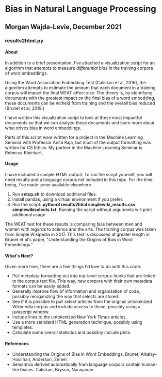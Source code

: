 # Bias in Natural Language Processing
## Morgan Wajda-Levie, December 2021

### results2html.py
#### About

In addition to a brief presentation, I've attached a visualization
script for an algorithm that attempts to measure _differential bias_ in
the training corpora of word embeddings.

Using the Word Association Embedding Test (Caliskan et al, 2016), the
algorithm attempts to estimate the amount that each document in a
training corpus will impact the final WEAT effect size. The theory is,
by identifying documents with the greatest impact on the final bias of a
word embedding, those documents can be witheld from training and the
overall bias reduced (Brunet et al, 2019.)

I have written this visualization script to look at these most impactful
documents so that we can analyze those documents and learn more about
what drives bias in word embeddings.

Parts of this script were written for a project in the Machine Learning
Seminar with Professor Anita Raja, but most of the output formatting was
written for CS Ethics. My partner in the Machine Learning Seminar is
Rebecca Kleinbart.

#### Usage

I have included a sample HTML output. To run the script yourself, you
will need results and a language corpus not included in this repo. For
the time being, I've made some available elsewhere.

1. Run **setup.sh** to download additional files.
2. Install pandas, using a virtual environment if you prefer.
3. Run the script: **python3 results2html simplewiki_results.csv
   simplewikiselects.txt**. Running the script without arguments will
   print additional usage.

The WEAT test for these results is comparing bias between men and women
with regards to science and the arts. The training corpus was taken from
Simple Wikipedia in 2017. This test is discussed at greater length in
Brunet et al's paper, "Understanding the Origins of Bias in
Word Embeddings."

#### What's Next?

Given more time, there are a few things I'd love to do with this code:

- Pull metadata formatting out into top-level corpus-hooks that are
  linked to the corpus text file. This way, new corpora with their own
  metadata formats can be easily added.
- Generally improve flow of information and organization of code,
  possibly reorganizing the way that selects are stored.
- See if it is possible to pull select articles from the original
  untokenized Wikimedia corpus and include access to those, possibly
  using a javascript window.
- Include links to the untokenized New York Times articles.
- Use a more standard HTML generation technique, possibly using
  templates.
- Calculate some overall statistics and possibly include plots.

#### References

- Understanding the Origins of Bias in Word Embeddings. Brunet,
  Alkalay-Houlihan, Anderson, Zemel.
- Semantics derived automatically from language corpora contain
  human-like biases. Caliskan, Bryson, Narayanan.

